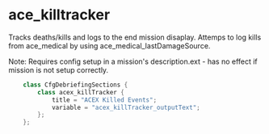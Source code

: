 ace_killtracker
============

Tracks deaths/kills and logs to the end mission disaplay. Attemps to log kills from ace_medical by using ace_medical_lastDamageSource.

Note: Requires config setup in a mission's description.ext - has no effect if mission is not setup correctly.

```powershell
    class CfgDebriefingSections {
        class acex_killTracker {
            title = "ACEX Killed Events";
            variable = "acex_killTracker_outputText";
        };
    };
```
